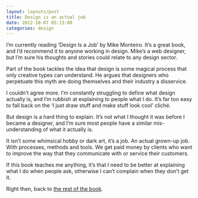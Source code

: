 ```yaml
---
layout: layouts/post 
title: Design is an actual job
date: 2012-10-07 05:13:00
categories: design
---
```

I&#8217;m currently reading &#8216;Design Is a Job&#8217; by Mike Monteiro. It&#8217;s a great book, and I&#8217;d recommend it to anyone working in design. Mike&#8217;s a web designer, but I&#8217;m sure his thoughts and stories could relate to any design sector.

<!--more-->

Part of the book tackles the idea that design is some magical process that only creative types can understand. He argues that designers who perpetuate this myth are doing themselves and their industry a disservice.

I couldn&#8217;t agree more. I&#8217;m constantly struggling to define what design actually is, and I&#8217;m rubbish at explaining to people what I do. It&#8217;s far too easy to fall back on the &#8216;I just draw stuff and make stuff look cool&#8217; cliché.

But design is a hard thing to explain. It&#8217;s not what I thought it was before I became a designer, and I&#8217;m sure most people have a similar mis-understanding of what it actually is.

It isn&#8217;t some whimsical hobby or dark art, it&#8217;s a job. An actual grown-up job. With processes, methods and tools. We get paid money by clients who want to improve the way that they communicate with or service their customers.

If this book teaches me anything, it&#8217;s that I need to be better at explaining what I do when people ask, otherwise I can&#8217;t complain when they don&#8217;t get it.

Right then, back to [the rest of the book][1].

 [1]: http://www.abookapart.com/products/design-is-a-job "Design Is a Job"